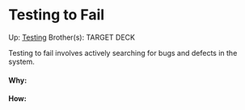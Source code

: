 # Testing to Fail

Up: [Testing](testing)
Brother(s):
TARGET DECK

Testing to fail involves actively searching for bugs and defects in the system.



































#### Why:
#### How:









